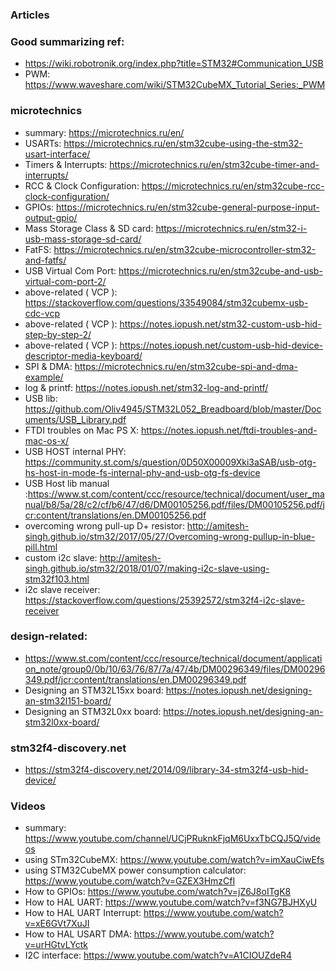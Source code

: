 ### Articles
### Good summarizing ref:
- https://wiki.robotronik.org/index.php?title=STM32#Communication_USB
- PWM: https://www.waveshare.com/wiki/STM32CubeMX_Tutorial_Series:_PWM

### microtechnics
- summary: https://microtechnics.ru/en/
- USARTs: https://microtechnics.ru/en/stm32cube-using-the-stm32-usart-interface/
- Timers & Interrupts: https://microtechnics.ru/en/stm32cube-timer-and-interrupts/
- RCC & Clock Configuration: https://microtechnics.ru/en/stm32cube-rcc-clock-configuration/
- GPIOs: https://microtechnics.ru/en/stm32cube-general-purpose-input-output-gpio/
- Mass Storage Class & SD card: https://microtechnics.ru/en/stm32-i-usb-mass-storage-sd-card/
- FatFS: https://microtechnics.ru/en/stm32cube-microcontroller-stm32-and-fatfs/
- USB Virtual Com Port: https://microtechnics.ru/en/stm32cube-and-usb-virtual-com-port-2/
- above-related ( VCP ): https://stackoverflow.com/questions/33549084/stm32cubemx-usb-cdc-vcp
- above-related ( VCP ): https://notes.iopush.net/stm32-custom-usb-hid-step-by-step-2/
- above-related ( VCP ): https://notes.iopush.net/custom-usb-hid-device-descriptor-media-keyboard/
- SPI & DMA: https://microtechnics.ru/en/stm32cube-spi-and-dma-example/
- log & printf: https://notes.iopush.net/stm32-log-and-printf/
- USB lib: https://github.com/Oliv4945/STM32L052_Breadboard/blob/master/Documents/USB_Library.pdf
- FTDI troubles on Mac PS X: https://notes.iopush.net/ftdi-troubles-and-mac-os-x/
- USB HOST internal PHY: https://community.st.com/s/question/0D50X00009Xki3aSAB/usb-otg-hs-host-in-mode-fs-internal-phy-and-usb-otg-fs-device
- USB Host lib manual :https://www.st.com/content/ccc/resource/technical/document/user_manual/b8/5a/28/c2/cf/b6/47/d6/DM00105256.pdf/files/DM00105256.pdf/jcr:content/translations/en.DM00105256.pdf
- overcoming wrong pull-up D+ resistor: http://amitesh-singh.github.io/stm32/2017/05/27/Overcoming-wrong-pullup-in-blue-pill.html
- custom i2c slave: http://amitesh-singh.github.io/stm32/2018/01/07/making-i2c-slave-using-stm32f103.html
- i2c slave receiver: https://stackoverflow.com/questions/25392572/stm32f4-i2c-slave-receiver

### design-related:
- https://www.st.com/content/ccc/resource/technical/document/application_note/group0/0b/10/63/76/87/7a/47/4b/DM00296349/files/DM00296349.pdf/jcr:content/translations/en.DM00296349.pdf
- Designing an STM32L15xx board: https://notes.iopush.net/designing-an-stm32l151-board/
- Designing an STM32L0xx board: https://notes.iopush.net/designing-an-stm32l0xx-board/

### stm32f4-discovery.net
- https://stm32f4-discovery.net/2014/09/library-34-stm32f4-usb-hid-device/

### Videos
- summary: https://www.youtube.com/channel/UCjPRuknkFjqM6UxxTbCQJ5Q/videos
- using STm32CubeMX: https://www.youtube.com/watch?v=imXauCiwEfs
- using STM32CubeMX power consumption calculator: https://www.youtube.com/watch?v=GZEX3HmzCfI
- How to GPIOs: https://www.youtube.com/watch?v=jZ6J8oITgK8
- How to HAL UART: https://www.youtube.com/watch?v=f3NG7BJHXyU
- How to HAL UART Interrupt: https://www.youtube.com/watch?v=xE6GVt7XuJI
- How to HAL USART DMA: https://www.youtube.com/watch?v=urHGtvLYctk 
- I2C interface: https://www.youtube.com/watch?v=A1CIOUZdeR4
